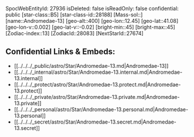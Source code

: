 ﻿---
location: [41.08,12.45,400]
type: Station
tags:
- astro/Star

---
SpocWebEntityId: 27936
isDeleted: false
isReadOnly: false
confidential: public
[star-class::B5]
[star-class-id::28188]
[Mass-sol::]
[name::Andromedae-13]
[geo-alt::400]
[geo-lon::12.45]
[geo-lat::41.08]
[geo-lon-v::0.002]
[geo-lat-v::-0.02]
[bright-min::45]
[bright-max::45]
[Zodiac-index::13]
[ZodiacId::28083]
[NextStarId::27674]



## Confidential Links & Embeds: 
- [[../../../_public/astro/Star/Andromedae-13.md|Andromedae-13]] 
- [[../../../_internal/astro/Star/Andromedae-13.internal.md|Andromedae-13.internal]] 
- [[../../../_protect/astro/Star/Andromedae-13.protect.md|Andromedae-13.protect]] 
- [[../../../_private/astro/Star/Andromedae-13.private.md|Andromedae-13.private]] 
- [[../../../_personal/astro/Star/Andromedae-13.personal.md|Andromedae-13.personal]] 
- [[../../../_secret/astro/Star/Andromedae-13.secret.md|Andromedae-13.secret]]


